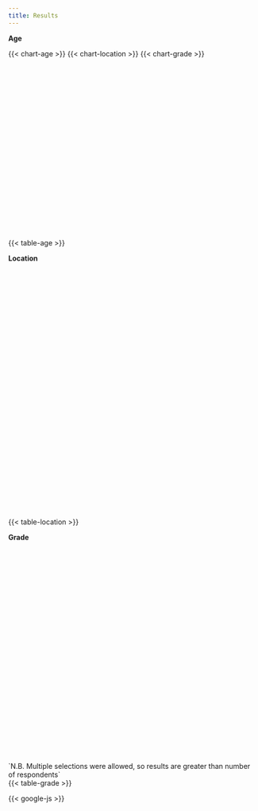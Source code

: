 ```yaml
---
title: Results
---
```


**Age**
<script type="text/javascript" src="https://www.gstatic.com/charts/loader.js"></script> 

{{< chart-age >}}
{{< chart-location >}}
{{< chart-grade >}}


<div id="age" style="height: 100%; height: 350px; display: block; width: auto; margin: 0 auto !important;"></div>
{{< table-age >}}

**Location**
<div id="location" style="width: 100%; height: 500px; display: block; width: auto; margin: 0 auto !important;"></div>
{{< table-location >}}

**Grade** 
<div id="grade" style="width: 100%; height: 430px; display: block; width: auto; margin: 0 auto !important;"></div>
<div style="font-size: 14px;">`N.B. Multiple selections were allowed, so results are greater than number of respondents`</div>
{{< table-grade >}}

{{< google-js >}}